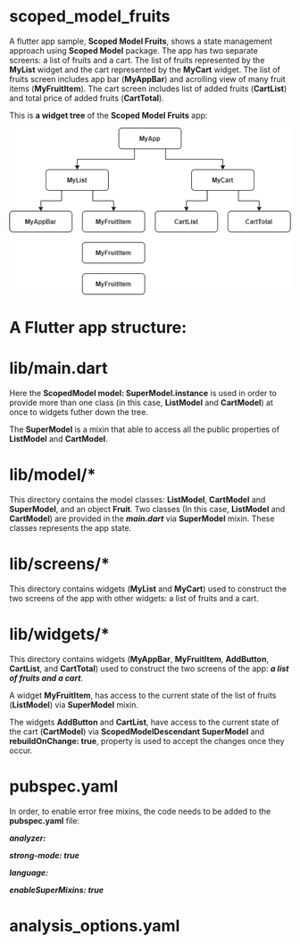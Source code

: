 # scoped_model_fruits

A flutter app sample, **Scoped Model Fruits**, shows a state management approach using **Scoped Model** package. The app has two separate screens: a list of fruits and a cart. The list of fruits represented by the **MyList** widget and the cart represented by the **MyCart** widget. The list of fruits screen includes app bar (**MyAppBar**) and acrolling view of many fruit items (**MyFruitItem**). The cart screen includes list of added fruits (**CartList**) and total price of added fruits (**CartTotal**).

This is **a widget tree** of the **Scoped Model Fruits** app:

![](https://github.com/Laura555-p/scoped_model_fruits/blob/master/assets/images/widget_tree1.png)

# A Flutter app structure:
# lib/main.dart

Here the **ScopedModel model: SuperModel.instance** is used in order to provide more than one class (in this case, **ListModel** and **CartModel**) at once to widgets futher down the tree.

The **SuperModel** is a mixin that able to access all the public properties of **ListModel** and **CartModel**. 

# lib/model/*
This directory contains the model classes: **ListModel**, **CartModel** and **SuperModel**, and an object **Fruit**. Two classes (In this case, **ListModel** and **CartModel**) are provided in the ***main.dart*** via **SuperModel** mixin. These classes represents the app state.

# lib/screens/*
This directory contains widgets (**MyList** and **MyCart**) used to construct the two screens of the app with other widgets: a list of fruits and a cart.

# lib/widgets/*
This directory contains widgets (**MyAppBar**, **MyFruitItem**, **AddButton**, **CartList**, and **CartTotal**) used to construct the two screens of the app: ***a list of fruits and a cart***.

A widget **MyFruitItem**, has access to the current state of the list of fruits (**ListModel**) via **SuperModel** mixin.

The widgets **AddButton** and **CartList**, have access to the current state of the cart (**CartModel**) via **ScopedModelDescendant SuperModel** and **rebuildOnChange: true**, property is used to accept the changes once they occur.

# pubspec.yaml
In order, to enable error free mixins, the code needs to be added to the **pubspec.yaml** file:

***analyzer:***

 ***strong-mode: true***
  
 ***language:***
  
   ***enableSuperMixins: true***
    

# analysis_options.yaml



